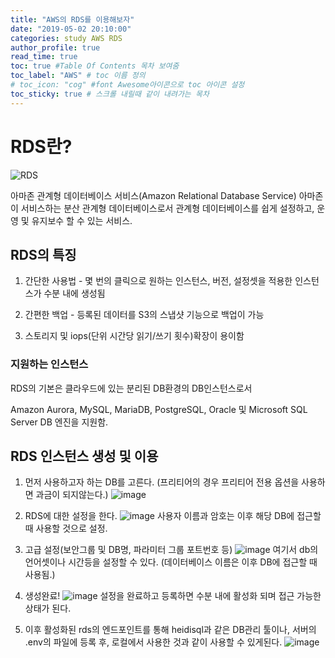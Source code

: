 ```yaml
---
title: "AWS의 RDS를 이용해보자"
date: "2019-05-02 20:10:00"
categories: study AWS RDS
author_profile: true
read_time: true
toc: true #Table Of Contents 목차 보여줌
toc_label: "AWS" # toc 이름 정의
# toc_icon: "cog" #font Awesome아이콘으로 toc 아이콘 설정
toc_sticky: true # 스크롤 내릴때 같이 내려가는 목차
---
```


# RDS란?

![RDS](https://user-images.githubusercontent.com/33077726/61046541-5e504500-a418-11e9-91a0-2d3e90f2a755.png)

아마존 관계형 데이터베이스 서비스(Amazon Relational Database Service)
아마존이 서비스하는 분산 관계형 데이터베이스로서 관계형 데이터베이스를 쉽게 설정하고, 운영 및 유지보수 할 수 있는 서비스.

## RDS의 특징

1. 간단한 사용법 - 몇 번의 클릭으로 원하는 인스턴스, 버전, 설정셋을 적용한 인스턴스가 수분 내에 생성됨

2. 간편한 백업 - 등록된 데이터를 S3의 스냅샷 기능으로 백업이 가능

3. 스토리지 및 iops(단위 시간당 읽기/쓰기 횟수)확장이 용이함

### 지원하는 인스턴스

RDS의 기본은 클라우드에 있는 분리된 DB환경의 DB인스턴스로서

Amazon Aurora, MySQL, MariaDB, PostgreSQL, Oracle 및 Microsoft SQL Server DB 엔진을 지원함.

## RDS 인스턴스 생성 및 이용

1. 먼저 사용하고자 하는 DB를 고른다. (프리티어의 경우 프리티어 전용 옵션을 사용하면 과금이 되지않는다.)
   ![image](https://user-images.githubusercontent.com/33077726/61046671-ad967580-a418-11e9-8bca-39edee0df13a.png)

2. RDS에 대한 설정을 한다.
   ![image](https://user-images.githubusercontent.com/33077726/61046792-f51d0180-a418-11e9-952c-cbd42320227f.png)
   사용자 이름과 암호는 이후 해당 DB에 접근할 때 사용할 것으로 설정.

3. 고급 설정(보안그룹 및 DB명, 파라미터 그룹 포트번호 등)
   ![image](https://user-images.githubusercontent.com/33077726/61046935-4c22d680-a419-11e9-9960-af9b0311bb1d.png)
   여기서 db의 언어셋이나 시간등을 설정할 수 있다. (데이터베이스 이름은 이후 DB에 접근할 때 사용됨.)

4. 생성완료!
   ![image](https://user-images.githubusercontent.com/33077726/61047129-b3408b00-a419-11e9-9e76-ba81d9b519a8.png)
   설정을 완료하고 등록하면 수분 내에 활성화 되며 접근 가능한 상태가 된다.

5. 이후 활성화된 rds의 엔드포인트를 통해 heidisql과 같은 DB관리 툴이나, 서버의 .env의 파일에 등록 후, 로컬에서 사용한 것과 같이 사용할 수 있게된다.
   ![image](https://user-images.githubusercontent.com/33077726/61047407-64dfbc00-a41a-11e9-9e60-c90e138a06c3.png)
